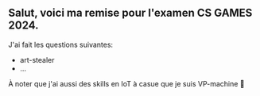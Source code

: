 ## Salut, voici ma remise pour l'examen CS GAMES 2024. 

J'ai fait les questions suivantes:
- art-stealer
- ...


À noter que j'ai aussi des skills en IoT à casue que je suis VP-machine 💪